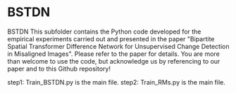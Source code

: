 # BSTDN
BSTDN
This subfolder contains the Python code developed for the empirical experiments carried out and presented in the paper "Bipartite Spatial Transformer Difference Network for Unsupervised Change Detection in Misaligned Images".
Please refer to the paper for details. You are more than welcome to use the code, but acknowledge us by referencing to our paper and to this Github repository!

step1: 
Train_BSTDN.py is the main file.
step2: 
Train_RMs.py is the main file.
